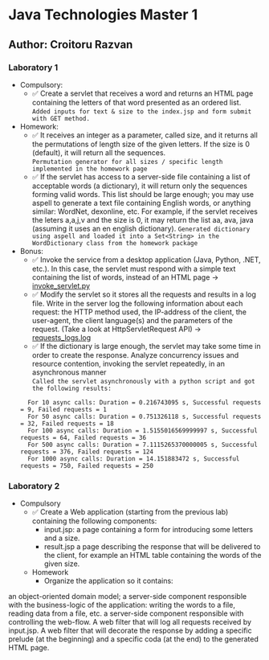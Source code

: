 # Java Technologies Master 1

## Author: Croitoru Razvan

### Laboratory 1

- Compulsory:
  - ✅ Create a servlet that receives a word and returns an HTML page containing the letters of that word presented as an ordered list.  
   ``Added inputs for text & size to the index.jsp and form submit with GET method.``
- Homework:
  - ✅ It receives an integer as a parameter, called size, and it returns all the permutations of length size of the given letters. If the size is 0 (default), it will return all the sequences.  
  ``Permutation generator for all sizes / specific length implemented in the homework page``
  - ✅ If the servlet has access to a server-side file containing a list of acceptable words (a dictionary), it will return only the sequences forming valid words. 
    This list should be large enough; you may use aspell to generate a text file containing English words, or anything similar: WordNet, dexonline, etc.
    For example, if the servlet receives the leters a,a,j,v and the size is 0, it may return the list aa, ava, java (assuming it uses an en english dictionary). 
  ``Generated dictionary using aspell and loaded it into a Set<String> in the WordDictionary class from the homework package``
- Bonus:
  - ✅ Invoke the service from a desktop application (Java, Python, .NET, etc.).
    In this case, the servlet must respond with a simple text containing the list of words, instead of an HTML page -> [invoke_servlet.py](Laboratory1/scripts/invoke_servlet.py)
  - ✅ Modify the servlet so it stores all the requests and results in a log file.
  Write in the server log the following information about each request: the HTTP method used, the IP-address of the client, the user-agent, the client language(s) and the parameters of the request. (Take a look at HttpServletRequest API) -> [requests_logs.log](Laboratory1/logs/requests_logs.log)
  - ✅ If the dictionary is large enough, the servlet may take some time in order to create the response.
    Analyze concurrency issues and resource contention, invoking the servlet repeatedly, in an asynchronous manner  
  ``Called the servlet asynchronously with a python script and got the following results:``
  ```
    For 10 async calls: Duration = 0.216743095 s, Successful requests = 9, Failed requests = 1
    For 50 async calls: Duration = 0.751326118 s, Successful requests = 32, Failed requests = 18
    For 100 async calls: Duration = 1.5155016569999997 s, Successful requests = 64, Failed requests = 36
    For 500 async calls: Duration = 7.1115265370000005 s, Successful requests = 376, Failed requests = 124
    For 1000 async calls: Duration = 14.151883472 s, Successful requests = 750, Failed requests = 250
    ```
    
### Laboratory 2
- Compulsory
  - ✅ Create a Web application (starting from the previous lab) containing the following components:
     - input.jsp: a page containing a form for introducing some letters and a size.
     - result.jsp a page describing the response that will be delivered to the client, for example an HTML table containing the words of the given size.
  - Homework
     - Organize the application so it contains:

an object-oriented domain model;
a server-side component responsible with the business-logic of the application: writing the words to a file, reading data from a file, etc.
a server-side component responsible with controlling the web-flow.
A web filter that will log all requests received by input.jsp.
A web filter that will decorate the response by adding a specific prelude (at the beginning) and a specific coda (at the end) to the generated HTML page.
